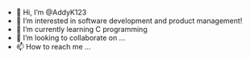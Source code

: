 - 👋 Hi, I’m @AddyK123
- 👀 I’m interested in software development and product management!
- 🌱 I’m currently learning C programming
- 💞️ I’m looking to collaborate on ...
- 📫 How to reach me ...

<!---
AddyK123/AddyK123 is a ✨ special ✨ repository because its `README.md` (this file) appears on your GitHub profile.
You can click the Preview link to take a look at your changes.
--->
